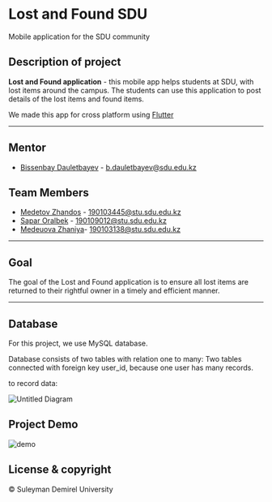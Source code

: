# Lost and Found SDU

Mobile application for the SDU community

## Description of project

**Lost and Found application** - this mobile app helps students at SDU, with lost items around the campus. The students can use this application to post details of the           lost items and found items.

We made this app for cross platform using [Flutter](https://flutter.dev/)

---
## Mentor
* [Bissenbay Dauletbayev](https://github.com/bissenbay) - b.dauletbayev@sdu.edu.kz


## Team Members
* [Medetov Zhandos](https://github.com/zhandosmd) - 190103445@stu.sdu.edu.kz 
* [Sapar Oralbek](https://github.com/Or4lbek)   - 190109012@stu.sdu.edu.kz 
* [Medeuova Zhaniya](https://github.com/Medeu-z)- 190103138@stu.sdu.edu.kz
---

## Goal

The goal of the Lost and Found application is to ensure all lost items are returned to their rightful owner in a timely and efficient manner.

---

## Database

For this project, we use MySQL database.

Database consists of two tables with relation one to many: Two tables connected with foreign key user_id, because one user has many records.

to record data:

![Untitled Diagram](https://user-images.githubusercontent.com/72996538/142143982-1086d268-1803-4a67-a63c-20eb51bf29c5.png)


## Project Demo

![demo](https://user-images.githubusercontent.com/72996538/146636814-049f9a7d-68cf-4ee9-a5fa-9c339d12e375.gif)

## License & copyright
© Suleyman Demirel University


